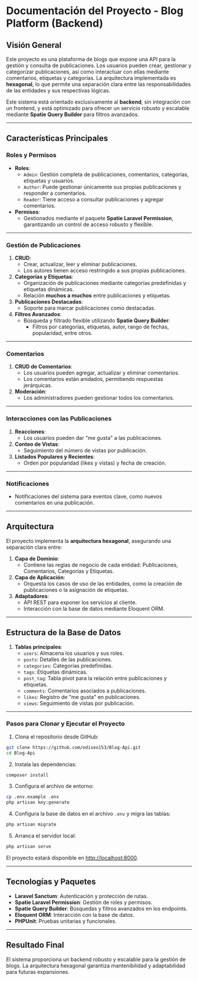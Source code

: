 # **Documentación del Proyecto - Blog Platform (Backend)**

## **Visión General**
Este proyecto es una plataforma de blogs que expone una API para la gestión y consulta de publicaciones. Los usuarios pueden crear, gestionar y categorizar publicaciones, así como interactuar con ellas mediante comentarios, etiquetas y categorías. La arquitectura implementada es **hexagonal**, lo que permite una separación clara entre las responsabilidades de las entidades y sus respectivas lógicas.

Este sistema está orientado exclusivamente al **backend**, sin integración con un frontend, y está optimizado para ofrecer un servicio robusto y escalable mediante **Spatie Query Builder** para filtros avanzados.

---

## **Características Principales**

### **Roles y Permisos**
- **Roles**:
  - `Admin`: Gestión completa de publicaciones, comentarios, categorías, etiquetas y usuarios.
  - `Author`: Puede gestionar únicamente sus propias publicaciones y responder a comentarios.
  - `Reader`: Tiene acceso a consultar publicaciones y agregar comentarios.
- **Permisos**:
  - Gestionados mediante el paquete **Spatie Laravel Permission**, garantizando un control de acceso robusto y flexible.

---

### **Gestión de Publicaciones**
1. **CRUD**:
   - Crear, actualizar, leer y eliminar publicaciones.
   - Los autores tienen acceso restringido a sus propias publicaciones.
2. **Categorías y Etiquetas**:
   - Organización de publicaciones mediante categorías predefinidas y etiquetas dinámicas.
   - Relación **muchos a muchos** entre publicaciones y etiquetas.
3. **Publicaciones Destacadas**:
   - Soporte para marcar publicaciones como destacadas.
4. **Filtros Avanzados**:
   - Búsqueda y filtrado flexible utilizando **Spatie Query Builder**:
     - Filtros por categorías, etiquetas, autor, rango de fechas, popularidad, entre otros.

---

### **Comentarios**
1. **CRUD de Comentarios**:
   - Los usuarios pueden agregar, actualizar y eliminar comentarios.
   - Los comentarios están anidados, permitiendo respuestas jerárquicas.
2. **Moderación**:
   - Los administradores pueden gestionar todos los comentarios.

---

### **Interacciones con las Publicaciones**
1. **Reacciones**:
   - Los usuarios pueden dar "me gusta" a las publicaciones.
2. **Conteo de Vistas**:
   - Seguimiento del número de vistas por publicación.
3. **Listados Populares y Recientes**:
   - Orden por popularidad (likes y vistas) y fecha de creación.

---

### **Notificaciones**
- Notificaciones del sistema para eventos clave, como nuevos comentarios en una publicación.

---

## **Arquitectura**
El proyecto implementa la **arquitectura hexagonal**, asegurando una separación clara entre:
1. **Capa de Dominio**:
   - Contiene las reglas de negocio de cada entidad: Publicaciones, Comentarios, Categorías y Etiquetas.
2. **Capa de Aplicación**:
   - Orquesta los casos de uso de las entidades, como la creación de publicaciones o la asignación de etiquetas.
3. **Adaptadores**:
   - API REST para exponer los servicios al cliente.
   - Interacción con la base de datos mediante Eloquent ORM.

---

## **Estructura de la Base de Datos**
1. **Tablas principales**:
   - `users`: Almacena los usuarios y sus roles.
   - `posts`: Detalles de las publicaciones.
   - `categories`: Categorías predefinidas.
   - `tags`: Etiquetas dinámicas.
   - `post_tag`: Tabla pivot para la relación entre publicaciones y etiquetas.
   - `comments`: Comentarios asociados a publicaciones.
   - `likes`: Registro de "me gusta" en publicaciones.
   - `views`: Seguimiento de vistas por publicación.

---

### **Pasos para Clonar y Ejecutar el Proyecto**

1. Clona el repositorio desde GitHub:

```bash
git clone https://github.com/odiseo153/Blog-Api.git
cd Blog-Api
```

2. Instala las dependencias:

```bash
composer install
```

3. Configura el archivo de entorno:

```bash
cp .env.example .env
php artisan key:generate
```

4. Configura la base de datos en el archivo `.env` y migra las tablas:

```bash
php artisan migrate
```

5. Arranca el servidor local:

```bash
php artisan serve
```

El proyecto estará disponible en [http://localhost:8000](http://localhost:8000).

---

## **Tecnologías y Paquetes**
- **Laravel Sanctum**: Autenticación y protección de rutas.
- **Spatie Laravel Permission**: Gestión de roles y permisos.
- **Spatie Query Builder**: Búsquedas y filtros avanzados en los endpoints.
- **Eloquent ORM**: Interacción con la base de datos.
- **PHPUnit**: Pruebas unitarias y funcionales.

---

## **Resultado Final**
El sistema proporciona un backend robusto y escalable para la gestión de blogs. La arquitectura hexagonal garantiza mantenibilidad y adaptabilidad para futuras expansiones.